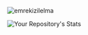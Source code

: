 <p><img align="center" src="https://github-readme-stats.vercel.app/api?username=emrekizilelma&show_icons=true&theme=dark&locale=en" alt="emrekizilelma" /></p>

![Your Repository's Stats](https://github-readme-stats.vercel.app/api/top-langs/?username=emrekizilelma&theme=blue-green)
